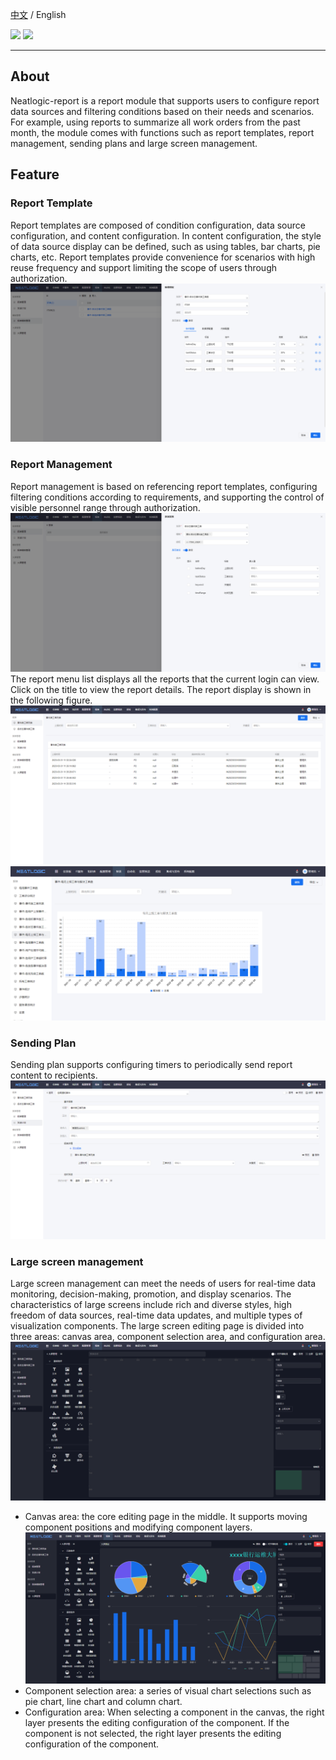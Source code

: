 [中文](README.md) / English

<p align="left">
    <a href="https://opensource.org/licenses/Apache-2.0" alt="License">
        <img src="https://img.shields.io/badge/License-Apache%202.0-blue.svg" /></a>
<a target="_blank" href="https://join.slack.com/t/neatlogichome/shared_invite/zt-1w037axf8-r_i2y4pPQ1Z8FxOkAbb64w">
<img src="https://img.shields.io/badge/Slack-Neatlogic-orange" /></a>
</p>

---

## About

Neatlogic-report is a report module that supports users to configure report data sources and filtering conditions based
on their needs and scenarios. For example, using reports to summarize all work orders from the past month, the module
comes with functions such as report templates, report management, sending plans and large screen management.

## Feature

### Report Template

Report templates are composed of condition configuration, data source configuration, and content configuration. In
content configuration, the style of data source display can be defined, such as using tables, bar charts, pie charts,
etc. Report templates provide convenience for scenarios with high reuse frequency and support limiting the scope of
users through authorization.
![img.png](README_IMAGES/img.png)

### Report Management

Report management is based on referencing report templates, configuring filtering conditions according to requirements,
and supporting the control of visible personnel range through authorization.
![img.png](README_IMAGES/img1.png)
The report menu list displays all the reports that the current login can view. Click on the title to view the report
details. The report display is shown in the following figure.
![img.png](README_IMAGES/img2.png)
![img.png](README_IMAGES/img4.png)

### Sending Plan

Sending plan supports configuring timers to periodically send report content to recipients.
![img.png](README_IMAGES/img3.png)

### Large screen management

Large screen management can meet the needs of users for real-time data monitoring, decision-making, promotion, and
display scenarios. The characteristics of large screens include rich and diverse styles, high freedom of data sources,
real-time data updates, and multiple types of visualization components. The large screen editing page is divided into
three areas: canvas area, component selection area, and configuration area.
![img.png](README_IMAGES/img5.png)

- Canvas area: the core editing page in the middle. It supports moving component positions and modifying component
  layers.
  ![img.png](README_IMAGES/img6.png)
- Component selection area: a series of visual chart selections such as pie chart, line chart and column chart.
- Configuration area: When selecting a component in the canvas, the right layer presents the editing configuration of
  the component. If the component is not selected, the right layer presents the editing configuration of the component.